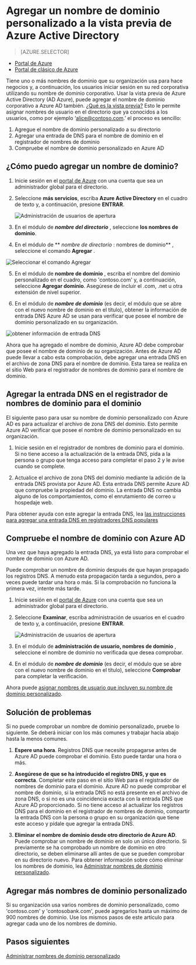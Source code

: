<properties
    pageTitle="Agregar nombre de dominio personalizado a la vista previa de Azure Active Directory | Microsoft Azure"
    description="Cómo agregar nombres de dominio de su empresa a Azure Active Directory y cómo comprobar el nombre de dominio."
    services="active-directory"
    documentationCenter=""
    authors="jeffsta"
    manager="femila"
    editor=""/>

<tags
    ms.service="active-directory"
    ms.workload="identity"
    ms.tgt_pltfrm="na"
    ms.devlang="na"
    ms.topic="article"
    ms.date="10/17/2016"
    ms.author="curtand"/>

# <a name="add-a-custom-domain-name-to-azure-active-directory-preview"></a>Agregar un nombre de dominio personalizado a la vista previa de Azure Active Directory

> [AZURE.SELECTOR]
- [Portal de Azure](active-directory-domains-add-azure-portal.md)
- [Portal de clásico de Azure](active-directory-add-domain.md)

Tiene uno o más nombres de dominio que su organización usa para hace negocios y, a continuación, los usuarios iniciar sesión en su red corporativa utilizando su nombre de dominio corporativo. Usar la vista previa de Azure Active Directory (AD Azure), puede agregar el nombre de dominio corporativo a Azure AD también. [¿Qué es la vista previa?](active-directory-preview-explainer.md) Esto le permite asignar nombres de usuario en el directorio que ya conocidos a los usuarios, como por ejemplo ‘alice@contoso.com.’ el proceso es sencillo:

1. Agregue el nombre de dominio personalizado a su directorio
2. Agregar una entrada de DNS para el nombre de dominio en el registrador de nombres de dominio
3. Compruebe el nombre de dominio personalizado en Azure AD

## <a name="how-do-i-add-a-domain-name"></a>¿Cómo puedo agregar un nombre de dominio?

1.  Inicie sesión en el [portal de Azure](https://portal.azure.com) con una cuenta que sea un administrador global para el directorio.

2.  Seleccione **más servicios**, escriba **Azure Active Directory** en el cuadro de texto y, a continuación, presione **ENTRAR**.

    ![Administración de usuarios de apertura](./media/active-directory-domains-add-azure-portal/user-management.png)

3. En el módulo de ***nombre del directorio*** , seleccione **los nombres de dominio**.

4. En el módulo de ** *nombre de directorio* : nombres de dominio** , seleccione el comando **Agregar** .

  ![Seleccionar el comando Agregar](./media/active-directory-domains-add-azure-portal/add-command.png)

5. En el módulo de **nombre de dominio** , escriba el nombre del dominio personalizado en el cuadro, como 'contoso.com' y, a continuación, seleccione **Agregar dominio**. Asegúrese de incluir el .com, .net u otra extensión de nivel superior.

6. En el módulo de ***nombre de dominio*** (es decir, el módulo que se abre con el nuevo nombre de dominio en el título), obtener la información de entrada DNS Azure AD se usan para verificar que posee el nombre de dominio personalizado en su organización.

  ![obtener información de entrada DNS](./media/active-directory-domains-add-azure-portal/get-dns-info.png)

Ahora que ha agregado el nombre de dominio, Azure AD debe comprobar que posee el nombre de dominio de su organización. Antes de Azure AD puede llevar a cabo esta comprobación, debe agregar una entrada DNS en el archivo de zona DNS para el nombre de dominio. Esta tarea se realiza en el sitio Web para el registrador de nombres de dominio para el nombre de dominio.

## <a name="add-the-dns-entry-at-the-domain-name-registrar-for-the-domain"></a>Agregar la entrada DNS en el registrador de nombres de dominio para el dominio

El siguiente paso para usar su nombre de dominio personalizado con Azure AD es para actualizar el archivo de zona DNS del dominio. Esto permite Azure AD verificar que posee el nombre de dominio personalizado en su organización.

1.  Inicie sesión en el registrador de nombres de dominio para el dominio. Si no tiene acceso a la actualización de la entrada DNS, pida a la persona o grupo que tenga acceso para completar el paso 2 y le avise cuando se complete.

2.  Actualice el archivo de zona DNS del dominio mediante la adición de la entrada DNS provista por Azure AD. Esta entrada DNS permite Azure AD que compruebe la propiedad del dominio. La entrada DNS no cambia alguno de los comportamientos, como el enrutamiento de correo u hospedaje web.

Para obtener ayuda con este agregar la entrada DNS, lea [las instrucciones para agregar una entrada DNS en registradores DNS populares](https://support.office.com/article/Create-DNS-records-for-Office-365-when-you-manage-your-DNS-records-b0f3fdca-8a80-4e8e-9ef3-61e8a2a9ab23/)

## <a name="verify-the-domain-name-with-azure-ad"></a>Compruebe el nombre de dominio con Azure AD

Una vez que haya agregado la entrada DNS, ya está listo para comprobar el nombre de dominio con Azure AD.

Puede comprobar un nombre de dominio después de que hayan propagado los registros DNS. A menudo esta propagación tarda a segundos, pero a veces puede tardar una hora o más. Si la comprobación no funciona la primera vez, intente más tarde.

1.  Inicie sesión en el [portal de Azure](https://portal.azure.com) con una cuenta que sea un administrador global para el directorio.

2.  Seleccione **Examinar**, escriba administración de usuarios en el cuadro de texto y, a continuación, presione **ENTRAR**.

    ![Administración de usuarios de apertura](./media/active-directory-domains-add-azure-portal/user-management.png)

3. En el módulo de **administración de usuario, nombres de dominio** , seleccione el nombre de dominio no verificada que desea comprobar.

4. En el módulo de ***nombre de dominio*** (es decir, el módulo que se abre con el nuevo nombre de dominio en el título), seleccione **Comprobar** para completar la verificación.

Ahora puede [asignar nombres de usuario que incluyen su nombre de dominio personalizado](active-directory-users-create-azure-portal.md).

## <a name="troubleshooting"></a>Solución de problemas

Si no puede comprobar un nombre de dominio personalizado, pruebe lo siguiente. Se deberá iniciar con los más comunes y trabajar hacia abajo hasta la menos comunes.

1.  **Espere una hora**. Registros DNS que necesite propagarse antes de Azure AD puede comprobar el dominio. Esto puede tardar una hora o más.

2.  **Asegúrese de que se ha introducido el registro DNS, y que es correcta**. Completar este paso en el sitio Web para el registrador de nombres de dominio para el dominio. Azure AD no puede comprobar el nombre de dominio, si la entrada DNS no está presente en el archivo de zona DNS, o si no es una coincidencia exacta con la entrada DNS que Azure AD proporcionado. Si no tiene acceso al actualizar los registros DNS para el dominio en el registrador de nombres de dominio, compartir la entrada DNS con la persona o grupo en su organización que tiene este acceso y pídale que agregar la entrada DNS.

3.  **Eliminar el nombre de dominio desde otro directorio de Azure AD**. Puede comprobar un nombre de dominio en solo un único directorio. Si previamente se ha comprobado un nombre de dominio en otro directorio, se deben eliminarse allí antes de que se pueden comprobar en su directorio nuevo. Para obtener información sobre cómo eliminar los nombres de dominio, lea [Administrar nombres de dominio personalizado](active-directory-domains-manage-azure-portal.md).    

## <a name="add-more-custom-domain-names"></a>Agregar más nombres de dominio personalizado

Si su organización usa varios nombres de dominio personalizado, como 'contoso.com' y 'contosobank.com', puede agregarlos hasta un máximo de 900 nombres de dominio. Use los mismos pasos de este artículo para agregar cada uno de los nombres de dominio.

## <a name="next-steps"></a>Pasos siguientes

[Administrar nombres de dominio personalizado](active-directory-domains-manage-azure-portal.md)
